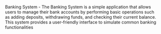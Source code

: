 Banking System - 
The Banking System is a simple application that allows users to manage their bank accounts by performing basic operations such as adding deposits, withdrawing funds, and checking their current balance. This system provides a user-friendly interface to simulate common banking functionalities
